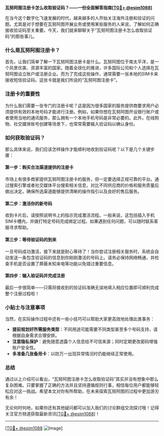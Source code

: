 **瓦努阿图注册卡怎么收取验证码？——一份全面解答指南[[TG💪+ @esim1088](https://t.me/s/esim1088)]**

在当今这个数字化飞速发展的时代，越来越多的人开始关注海外注册和验证的问题。尤其是对于想要在瓦努阿图开展业务或使用某些服务的人来说，了解如何正确接收验证码至关重要。今天，我们就来聊聊关于“瓦努阿图注册卡怎么收取验证码”的那些事儿。

### 什么是瓦努阿图注册卡？

首先，让我们简单了解一下瓦努阿图注册卡是什么。瓦努阿图位于南太平洋，是一个风景优美、资源丰富的国家。随着全球化的推进，许多国际公司和个人选择在瓦努阿图设立账户或注册企业。而为了完成这些操作，通常需要一张本地的SIM卡来接收短信验证码。这张卡就是我们所说的“瓦努阿图注册卡”。

### 注册卡的重要性

为什么我们需要一张专门的注册卡呢？这是因为很多国家的服务提供商要求用户必须提供有效的本地号码才能进行注册。例如，如果你想在瓦努阿图开设银行账户或者使用当地的通讯服务，那么拥有一个本地手机号码是非常必要的。此外，在线购物、社交媒体账号创建等场景下，也常常需要输入验证码以确认身份。

### 如何获取验证码？

那么具体来说，我们应该怎样操作才能顺利地收到验证码呢？以下是几个关键步骤：

#### 第一步：购买合法渠道提供的注册卡
市场上有很多商家提供瓦努阿图注册卡的服务，但一定要选择正规可靠的平台。通过搜索引擎或者社交媒体平台搜索相关信息，对比不同供应商的价格和服务质量后做出决定。确保所选渠道能够提供清晰的操作指引以及良好的售后服务。

#### 第二步：激活你的新号码
收到卡片后，请按照说明书上的指示完成激活流程。一般来说，这包括插入手机SIM卡槽内，并拨打特定号码完成绑定过程。如果遇到任何问题，可以随时联系客服寻求帮助。

#### 第三步：等待验证码的到来
一旦号码成功激活，接下来就是耐心等待了！当你尝试注册相关服务时，系统会自动发送一条包含验证码的信息到你刚刚激活的号码上。请务必保持网络畅通，并检查手机是否设置了屏蔽未知来电等功能以免错过重要信息。

#### 第四步：输入验证码并完成注册
最后一步很简单——只需将接收到的验证码准确无误地填入相应位置即可顺利完成整个注册过程啦！

### 小贴士与注意事项

当然，在实际操作过程中还有一些小技巧可以帮助大家更高效地处理此类事务：

- **提前规划好所需服务类型**：不同用途可能需要不同类型甚至多个号码支持，请根据自身需求合理安排。
- **注意隐私保护**：避免随意透露个人信息给不可信来源；同时定期更改密码增强账户安全性。
- **多准备几张备用卡**：以防万一出现异常情况时仍能继续正常使用。

### 总结

通过以上介绍可以看出，“瓦努阿图注册卡怎么收取验证码”其实并没有想象中那么复杂困难。只要掌握了正确的方法并且坚持遵循规则行事，相信每位用户都能够轻松应对这一挑战。希望本文对你有所帮助，在未来探索瓦努阿图的过程中更加游刃有余！

无论何时何地，如果你还有其他疑问都可以加入我们的讨论群组交流探讨哦！记得关注官方频道获取最新资讯[[TG💪+ @esim1088](https://t.me/s/esim1088)]！

---

[[TG💪+ @esim1088](https://t.me/s/esim1088) ![Image](https://i.postimg.cc/4NQfJmqS/Snipaste-2025-05-13-00-14-12.png)]